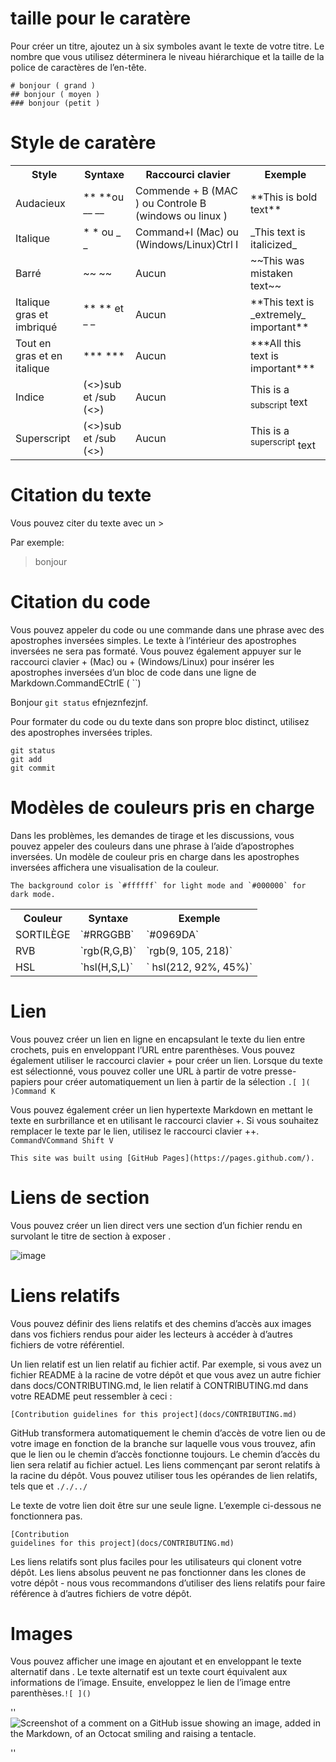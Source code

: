 # taille pour le caratère 
Pour créer un titre, ajoutez un à six symboles avant le texte de votre titre. Le nombre que vous utilisez déterminera le niveau hiérarchique et la taille de la police de caractères de l’en-tête.
```
# bonjour ( grand ) 
## bonjour ( moyen ) 
### bonjour (petit ) 

```



# Style de caratère 
<table>
  <tr>
    <th>Style</th>
    <th>Syntaxe</th>
    <th>Raccourci clavier</th>
    <th> Exemple </th>
  </tr>
  <tr>
    <td>Audacieux</td>
    <td> ** **ou  __ __ </td>
    <td> Commende + B (MAC ) ou Controle B (windows ou linux ) </td>
    <td> **This is bold text** </td>
  </tr>
  <tr>
    <td>Italique </td>
    <td>* * ou _ _ </td>
    <td>Command+I (Mac) ou (Windows/Linux)Ctrl I </td>
    <td> _This text is italicized_ </td>
</tr>
  <tr>
    <td>Barré </td>
    <td>	~~ ~~ </td>
    <td> Aucun </td>
    <td> ~~This was mistaken text~~ </td>
</tr>
  <tr>
    <td>Italique gras et imbriqué	 </td>
    <td>** ** et _ _ </td>
    <td>Aucun </td>
    <td> **This text is _extremely_ important**	</td>
  </tr>
  
  <tr>
     <td>Tout en gras et en italique		 </td>
    <td>*** ***	</td>
    <td>Aucun </td>
    <td> ***All this text is important*** </td>
  </tr>

   <tr>
     <td>Indice		 </td>
    <td> (<>)sub  et /sub	(<>) </td>
    <td>Aucun </td>
     <td> This is a <sub>subscript</sub> text	</td>
  </tr>

   <tr>
     <td>Superscript		 </td>
    <td> (<>)sub  et /sub	(<>) 	</td>
    <td> Aucun </td>
      <td> This is a <sup>superscript</sup> text </td>
  </tr>
</table>

# Citation du texte
Vous pouvez citer du texte avec un >

Par exemple:
>bonjour 

# Citation du code 
Vous pouvez appeler du code ou une commande dans une phrase avec des apostrophes inversées simples. Le texte à l’intérieur des apostrophes inversées ne sera pas formaté. Vous pouvez également appuyer sur le raccourci clavier + (Mac) ou + (Windows/Linux) pour insérer les apostrophes inversées d’un bloc de code dans une ligne de Markdown.CommandECtrlE ( ``)

Bonjour  `git status` efnjeznfezjnf.

Pour formater du code ou du texte dans son propre bloc distinct, utilisez des apostrophes inversées triples.
```
git status
git add
git commit
```

# Modèles de couleurs pris en charge

Dans les problèmes, les demandes de tirage et les discussions, vous pouvez appeler des couleurs dans une phrase à l’aide d’apostrophes inversées. Un modèle de couleur pris en charge dans les apostrophes inversées affichera une visualisation de la couleur. 
```
The background color is `#ffffff` for light mode and `#000000` for dark mode.
```

<table>
  <tr>
    <th>Couleur </th>
    <th>Syntaxe </th>
    <th> Exemple</th>

  </tr>

   <tr>
    <td> SORTILÈGE	 </td>
    <td> `#RRGGBB`	 </td>
    <td>`#0969DA`	 </td>
  </tr>

  <tr>
    <td> RVB </td>
    <td> `rgb(R,G,B)`	</td>
    <td> `rgb(9, 105, 218)`	</td>
  </tr>

  <tr>
    <td> HSL </td>
    <td> `hsl(H,S,L)`</td>
    <td>` hsl(212, 92%, 45%)`</td>
  </tr>
  </table>


# Lien 
Vous pouvez créer un lien en ligne en encapsulant le texte du lien entre crochets, puis en enveloppant l’URL entre parenthèses. Vous pouvez également utiliser le raccourci clavier + pour créer un lien. Lorsque du texte est sélectionné, vous pouvez coller une URL à partir de votre presse-papiers pour créer automatiquement un lien à partir de la sélection `.[ ]( )Command K `

Vous pouvez également créer un lien hypertexte Markdown en mettant le texte en surbrillance et en utilisant le raccourci clavier +. Si vous souhaitez remplacer le texte par le lien, utilisez le raccourci clavier ++. `CommandVCommand Shift V `

```
This site was built using [GitHub Pages](https://pages.github.com/).
```
# Liens de section 
Vous pouvez créer un lien direct vers une section d’un fichier rendu en survolant le titre de section à exposer .

![image](https://github.com/user-attachments/assets/b693ba35-1b83-4443-a5e8-3606d7420439)

# Liens relatifs

Vous pouvez définir des liens relatifs et des chemins d’accès aux images dans vos fichiers rendus pour aider les lecteurs à accéder à d’autres fichiers de votre référentiel.

Un lien relatif est un lien relatif au fichier actif. Par exemple, si vous avez un fichier README à la racine de votre dépôt et que vous avez un autre fichier dans docs/CONTRIBUTING.md, le lien relatif à CONTRIBUTING.md dans votre README peut ressembler à ceci :

```
[Contribution guidelines for this project](docs/CONTRIBUTING.md)
```

GitHub transformera automatiquement le chemin d’accès de votre lien ou de votre image en fonction de la branche sur laquelle vous vous trouvez, afin que le lien ou le chemin d’accès fonctionne toujours. Le chemin d’accès du lien sera relatif au fichier actuel. Les liens commençant par seront relatifs à la racine du dépôt. Vous pouvez utiliser tous les opérandes de lien relatifs, tels que et `././../ `

Le texte de votre lien doit être sur une seule ligne. L’exemple ci-dessous ne fonctionnera pas.

```
[Contribution 
guidelines for this project](docs/CONTRIBUTING.md)
```

Les liens relatifs sont plus faciles pour les utilisateurs qui clonent votre dépôt. Les liens absolus peuvent ne pas fonctionner dans les clones de votre dépôt - nous vous recommandons d’utiliser des liens relatifs pour faire référence à d’autres fichiers de votre dépôt.

# Images
Vous pouvez afficher une image en ajoutant et en enveloppant le texte alternatif dans . Le texte alternatif est un texte court équivalent aux informations de l’image. Ensuite, enveloppez le lien de l’image entre parenthèses.`![ ]() `

''
![Screenshot of a comment on a GitHub issue showing an image, added in the Markdown, of an Octocat smiling and raising a tentacle.](https://myoctocat.com/assets/images/base-octocat.svg)

''


